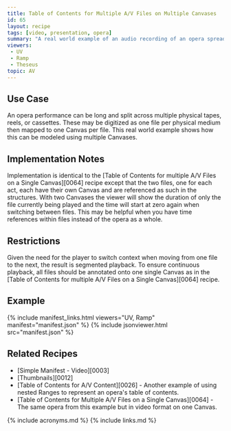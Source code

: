 ```yaml
---
title: Table of Contents for Multiple A/V Files on Multiple Canvases
id: 65
layout: recipe
tags: [video, presentation, opera]
summary: "A real world example of an audio recording of an opera spread across multiple Canvases."
viewers:
 - UV
 - Ramp
 - Theseus
topic: AV
---
```


## Use Case

An opera performance can be long and split across multiple physical tapes, reels, or cassettes. These may be digitized as one file per physical medium then mapped to one Canvas per file. This real world example shows how this can be modeled using multiple Canvases.

## Implementation Notes

Implementation is identical to the [Table of Contents for multiple A/V Files on a Single Canvas][0064] recipe except that the two files, one for each act, each have their own Canvas and are referenced as such in the structures. With two Canvases the viewer will show the duration of only the file currently being played and the time will start at zero again when switching between files. This may be helpful when you have time references within files instead of the opera as a whole.

## Restrictions

Given the need for the player to switch context when moving from one file to the next, the result is segmented playback. To ensure continuous playback, all files should be annotated onto one single Canvas as in the [Table of Contents for multiple A/V Files on a Single Canvas][0064] recipe.

## Example

{% include manifest_links.html viewers="UV, Ramp" manifest="manifest.json" %}
{% include jsonviewer.html src="manifest.json" %}

## Related Recipes

- [Simple Manifest - Video][0003]
- [Thumbnails][0012]
- [Table of Contents for A/V Content][0026] - Another example of using nested Ranges to represent an opera's table of contents.
- [Table of Contents for Multiple A/V Files on a Single Canvas][0064] - The same opera from this example but in video format on one Canvas.

{% include acronyms.md %}
{% include links.md %}
